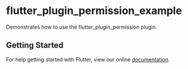 # flutter_plugin_permission_example

Demonstrates how to use the flutter_plugin_permission plugin.

## Getting Started

For help getting started with Flutter, view our online
[documentation](https://flutter.io/).
